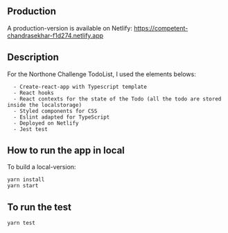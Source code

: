 ## Production 
A production-version is available on Netlify:
https://competent-chandrasekhar-f1d274.netlify.app

## Description

For the Northone Challenge TodoList, I used the elements belows:
```
  - Create-react-app with Typescript template
  - React hooks
  - React contexts for the state of the Todo (all the todo are stored inside the localstorage)
  - Styled components for CSS
  - Eslint adapted for TypeScript
  - Deployed on Netlify
  - Jest test
 ```

## How to run the app in local
To build a local-version:

```
yarn install
yarn start
```

## To run the test

```
yarn test
```
